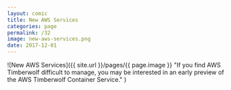 ```yaml
---
layout: comic
title: New AWS Services
categories: page
permalink: /32
image: new-aws-services.png
date: 2017-12-01
---
```


![New AWS Services]({{ site.url }}/pages/{{ page.image }} "If you find AWS Timberwolf difficult to manage, you may be interested in an early preview of the AWS Timberwolf Container Service." )